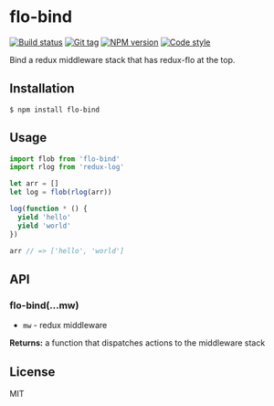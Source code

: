 
# flo-bind

[![Build status][travis-image]][travis-url]
[![Git tag][git-image]][git-url]
[![NPM version][npm-image]][npm-url]
[![Code style][standard-image]][standard-url]

Bind a redux middleware stack that has redux-flo at the top.

## Installation

    $ npm install flo-bind

## Usage

```js
import flob from 'flo-bind'
import rlog from 'redux-log'

let arr = []
let log = flob(rlog(arr))

log(function * () {
  yield 'hello'
  yield 'world'
})

arr // => ['hello', 'world']

```

## API

### flo-bind(...mw)

- `mw` - redux middleware

**Returns:** a function that dispatches actions to the middleware stack

## License

MIT

[travis-image]: https://img.shields.io/travis/joshrtay/flo-bind.svg?style=flat-square
[travis-url]: https://travis-ci.org/joshrtay/flo-bind
[git-image]: https://img.shields.io/github/tag/joshrtay/flo-bind.svg
[git-url]: https://github.com/joshrtay/flo-bind
[standard-image]: https://img.shields.io/badge/code%20style-standard-brightgreen.svg?style=flat
[standard-url]: https://github.com/feross/standard
[npm-image]: https://img.shields.io/npm/v/flo-bind.svg?style=flat-square
[npm-url]: https://npmjs.org/package/flo-bind
